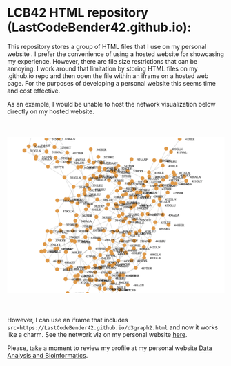 # LCB42 HTML repository (LastCodeBender42.github.io):

This repository stores a group of HTML files that I use on my personal website . I prefer the convenience of using a hosted website for showcasing my experience. However, there are file size restrictions that can be annoying. I work around that limitation by storing HTML files on my .github.io repo and then open the file within an iframe on a hosted web page. For the purposes of developing a personal website this seems time and cost effective.

As an example, I would be unable to host the network visualization below directly on my hosted website. 
<br></br>
<br></br>
<img src="network.png" alt="Example Image">
<br></br>
<br></br>
However, I can use an iframe that includes `src=https://LastCodeBender42.github.io/d3graph2.html` and now it works like a charm. See the network viz on my personal website <a href="https://analysisandinformatics.org/d2graph2-html">here</a>.


Please, take a moment to review my profile at my personal website <a href="https://analysisandinformatics.org/home">Data Analysis and Bioinformatics</a>.

